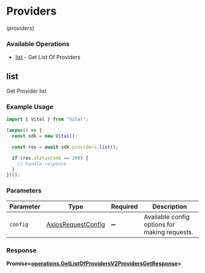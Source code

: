 # Providers
(*providers*)

### Available Operations

* [list](#list) - Get List Of Providers

## list

Get Provider list

### Example Usage

```typescript
import { Vital } from "Vital";

(async() => {
  const sdk = new Vital();

  const res = await sdk.providers.list();

  if (res.statusCode == 200) {
    // handle response
  }
})();
```

### Parameters

| Parameter                                                    | Type                                                         | Required                                                     | Description                                                  |
| ------------------------------------------------------------ | ------------------------------------------------------------ | ------------------------------------------------------------ | ------------------------------------------------------------ |
| `config`                                                     | [AxiosRequestConfig](https://axios-http.com/docs/req_config) | :heavy_minus_sign:                                           | Available config options for making requests.                |


### Response

**Promise<[operations.GetListOfProvidersV2ProvidersGetResponse](../../models/operations/getlistofprovidersv2providersgetresponse.md)>**

